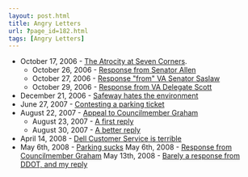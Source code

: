 ```yaml
---
layout: post.html
title: Angry Letters
url: ?page_id=182.html
tags: [Angry Letters]
---
```

  * October 17, 2006 - [The Atrocity at Seven Corners](/node/750). 
    * October 26, 2006 - [Response from Senator Allen](/node/751)
    * October 27, 2006 - [Response "from" VA Senator Saslaw](/node/752)
    * October 29, 2006 - [Response from VA Delegate Scott](/node/753)
  * December 21, 2006 - [Safeway hates the environment](/node/289)
  * June 27, 2007 - [Contesting a parking ticket](/node/518)
  * August 22, 2007 - [Appeal to Councilmember Graham](/node/569)
    * August 23, 2007 - [A first reply](/node/572)
    * August 30, 2007 - [A better reply](/node/582)
  * April 14, 2008 - [Dell Customer Service is terrible](/node/877)
  * May 6th, 2008 - [Parking sucks](/node/889)
May 6th, 2008 - [Response from Councilmember Graham](/node/891) May 13th, 2008 - [Barely a response from DDOT, and my reply](/node/897)
